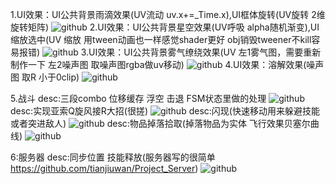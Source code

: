 
1.UI效果：UI公共背景雨滴效果(UV流动 uv.x+=_Time.x),UI框体旋转(UV旋转 2维旋转矩阵)
![github](https://github.com/tianjiuwan/Project_Server/blob/master/Assets/GIF/uv1.gif) 
2.UI效果：UI公共背景星空效果(UV呼吸 alpha随机渐变),UI缩放选中(UV 缩放 用tween动画也一样感觉shader更好 obj销毁tweener不kill容易报错)
![github](https://github.com/tianjiuwan/Project_Server/blob/master/Assets/GIF/uv2.gif) 
3.UI效果：UI公共背景雾气缭绕效果(UV 左1雾气图，需要重新制作一下 左2噪声图 取噪声图rgba做uv移动)
![github](https://github.com/tianjiuwan/Project_Server/blob/master/Assets/GIF/uv4.gif) 
4.UI效果：溶解效果(噪声图 取R 小于0clip)
![github](https://github.com/tianjiuwan/Project_Server/blob/master/Assets/GIF/a1.gif) 

5.战斗
 desc:三段combo 位移缓存 浮空 击退  FSM状态里做的处理
![github](https://github.com/tianjiuwan/Project_Server/blob/master/Assets/GIF/c2.gif) 
 desc:实现亚索Q旋风接R大招(很搓)
![github](https://github.com/tianjiuwan/Project_Server/blob/master/Assets/GIF/c3.gif) 
 desc:闪现(快速移动用来躲避技能或者突进敌人)
![github](https://github.com/tianjiuwan/Project_Server/blob/master/Assets/GIF/c4.gif) 
 desc:物品掉落拾取(掉落物品为实体 飞行效果贝塞尔曲线)
![github](https://github.com/tianjiuwan/Project_Server/blob/master/Assets/GIF/d2.gif) 

6:服务器
desc:同步位置 技能释放(服务器写的很简单 https://github.com/tianjiuwan/Project_Server)
![github](https://github.com/tianjiuwan/Project_Server/blob/master/Assets/GIF/c5.gif) 
